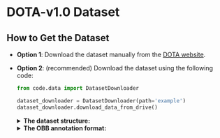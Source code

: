 # DOTA-v1.0 Dataset 

## How to Get the Dataset

* __Option 1__: Download the dataset manually from the [DOTA website](https://captain-whu.github.io/DOTA/dataset.html).
* __Option 2__: (recommended) Download the dataset using the following code:
    ```python
    from code.data import DatasetDownloader
    
    dataset_downloader = DatasetDownloader(path='example')
    dataset_downloader.download_data_from_drive()
    ```

    <details>
      <summary><b> The dataset structure: </b></summary>
      
    ```
    └─ DOTAv1
       ├─ train
       │  ├─ images
       │  │  ├─ file1.png
       │  │  └─ file2.png
       │  └─ labelTxt
       │     ├─ file1.txt
       │     └─ file2.txt
       └─ val
          ├─ images
          │  ├─ file3.png
          │  └─ file4.png
          └─ labelTxt
             ├─ file3.txt
             └─ file4.txt
    ```
    </details>
    
    <details>
      <summary><b> The OBB annotation format: </b></summary>
      
    ```
    x1, y1, x2, y2, x3, y3, x4, y4, category, difficult
    x1, y1, x2, y2, x3, y3, x4, y4, category, difficult
    ...
    ```
    </details>